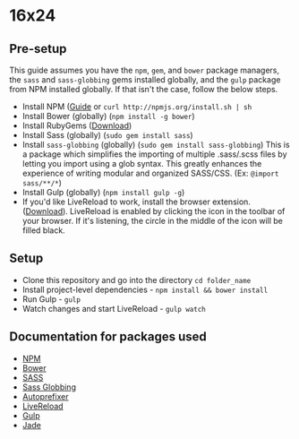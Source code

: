# 16x24

## Pre-setup

This guide assumes you have the `npm`, `gem`, and `bower` package managers, the
`sass` and `sass-globbing` gems installed globally, and the `gulp` package from NPM
installed globally. If that isn't the case, follow the below steps.

* Install NPM ([Guide](http://howtonode.org/introduction-to-npm) or `curl http://npmjs.org/install.sh | sh`
* Install Bower (globally) (`npm install -g bower`)
* Install RubyGems ([Download](http://rubygems.org/pages/download))
* Install Sass (globally) (`sudo gem install sass`)
* Install `sass-globbing` (globally) (`sudo gem install sass-globbing`)
  This is a package which simplifies the importing of multiple .sass/.scss files by letting
  you import using a glob syntax. This greatly enhances the experience of
  writing modular and organized SASS/CSS. (Ex: `@import sass/**/*`)
* Install Gulp (globally) (`npm install gulp -g`)
* If you'd like LiveReload to work, install the browser extension. ([Download](http://feedback.livereload.com/knowledgebase/articles/86242-how-do-i-install-and-use-the-browser-extensions)).
  LiveReload is enabled by clicking the icon in the toolbar of your browser. If
  it's listening, the circle in the middle of the icon will be filled black.

## Setup

* Clone this repository and go into the directory `cd folder_name`
* Install project-level dependencies - `npm install && bower install`
* Run Gulp - `gulp`
* Watch changes and start LiveReload - `gulp watch`

## Documentation for packages used

* [NPM](https://www.npmjs.org/doc/)
* [Bower](http://bower.io)
* [SASS](http://sass-lang.com)
* [Sass Globbing](https://github.com/chriseppstein/sass-globbing)
* [Autoprefixer](https://github.com/ai/autoprefixer)
* [LiveReload](http://livereload.com)
* [Gulp](http://gulpjs.com)
* [Jade](http://jade-lang.com)
